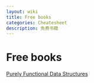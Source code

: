 ```yaml
---
layout: wiki
title: Free books
categories: Cheatesheet
description: 免费书籍
---
```


# Free books

[Purely Functional Data Structures](https://www.cs.cmu.edu/~rwh/theses/okasaki.pdf)
